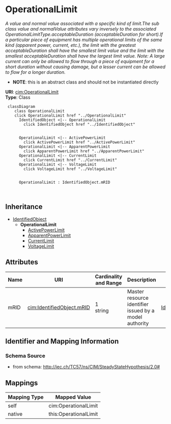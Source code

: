 # OperationalLimit


_A value and normal value associated with a specific kind of limit.The sub class value and normalValue attributes vary inversely to the associated OperationalLimitType.acceptableDuration (acceptableDuration for short).If a particular piece of equipment has multiple operational limits of the same kind (apparent power, current, etc.), the limit with the greatest acceptableDuration shall have the smallest limit value and the limit with the smallest acceptableDuration shall have the largest limit value.  Note: A large current can only be allowed to flow through a piece of equipment for a short duration without causing damage, but a lesser current can be allowed to flow for a longer duration._




* __NOTE__: this is an abstract class and should not be instantiated directly


**URI**: [cim:OperationalLimit](http://iec.ch/TC57/CIM100#OperationalLimit)<br />
**Type**: Class




```mermaid
 classDiagram
    class OperationalLimit
    click OperationalLimit href "../OperationalLimit"
      IdentifiedObject <|-- OperationalLimit
        click IdentifiedObject href "../IdentifiedObject"
      

      OperationalLimit <|-- ActivePowerLimit
        click ActivePowerLimit href "../ActivePowerLimit"
      OperationalLimit <|-- ApparentPowerLimit
        click ApparentPowerLimit href "../ApparentPowerLimit"
      OperationalLimit <|-- CurrentLimit
        click CurrentLimit href "../CurrentLimit"
      OperationalLimit <|-- VoltageLimit
        click VoltageLimit href "../VoltageLimit"
      
      
      OperationalLimit : IdentifiedObject.mRID
        
      
```





## Inheritance
* [IdentifiedObject](IdentifiedObject.md)
    * **OperationalLimit**
        * [ActivePowerLimit](ActivePowerLimit.md)
        * [ApparentPowerLimit](ApparentPowerLimit.md)
        * [CurrentLimit](CurrentLimit.md)
        * [VoltageLimit](VoltageLimit.md)



## Attributes


| Name | URI | Cardinality and Range | Description | Inheritance |
| ---  | --- | --- | --- | --- |
| mRID | [cim:IdentifiedObject.mRID](http://iec.ch/TC57/CIM100#IdentifiedObject.mRID) | 1 <br />  string  | Master resource identifier issued by a model authority | [IdentifiedObject](IdentifiedObject.md) |









## Identifier and Mapping Information







### Schema Source


* from schema: http://iec.ch/TC57/ns/CIM/SteadyStateHypothesis/2.0#





## Mappings

| Mapping Type | Mapped Value |
| ---  | ---  |
| self | cim:OperationalLimit |
| native | this:OperationalLimit |




